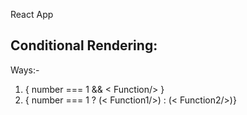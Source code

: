 React App 

## Conditional Rendering: 
Ways:-
1. { number === 1 && < Function/> }
2. { number === 1 ? (< Function1/>) : (< Function2/>)}

